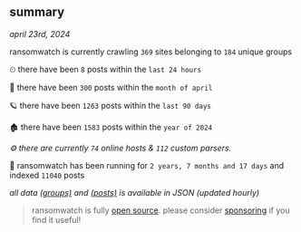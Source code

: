 
## summary
_april 23rd, 2024_

ransomwatch is currently crawling `369` sites belonging to `184` unique groups

⏲ there have been `8` posts within the `last 24 hours`

🦈 there have been `300` posts within the `month of april`

🪐 there have been `1263` posts within the `last 90 days`

🏚 there have been `1583` posts within the `year of 2024`

_⚙️ there are currently `74` online hosts & `112` custom parsers._

🦕 ransomwatch has been running for `2 years, 7 months and 17 days` and indexed `11040` posts

_all data  [(groups)](http://ransomwhat.telemetry.ltd/groups) and [(posts)](http://ransomwhat.telemetry.ltd/posts) is available in JSON (updated hourly)_

> ransomwatch is fully [open source](https://github.com/joshhighet/ransomwatch#ransomwatch--). please consider [sponsoring](https://github.com/sponsors/joshhighet) if you find it useful!
